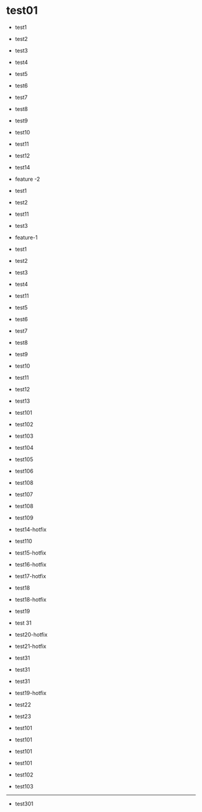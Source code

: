 # test01

- test1
- test2
- test3
- test4
- test5
- test6
- test7
- test8
- test9

  
- test10
- test11
- test12
- test14

- feature -2
- test1
- test2
- test11
- test3

- feature-1
- test1
- test2
- test3
- test4
- test11
- test5
- test6
- test7
- test8
- test9
- test10
- test11
- test12
- test13

- test101
- test102
- test103
- test104
- test105
- test106
- test108

- test107
- test108

- test109
- test14-hotfix

- test110
- test15-hotfix

- test16-hotfix
- test17-hotfix

- test18
- test18-hotfix
- test19

- test 31

- test20-hotfix

- test21-hotfix

- test31
- test31
- test31


- test19-hotfix

- test22


- test23

- test101
- test101
- test101
- test101

- test102
- test103

--------
- test301
